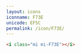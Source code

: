 ```yaml
---
layout: icons
iconname: F73E
unicode: EF5C
permalink: /icon/F73E/
---
```


``` html
<i class="mi mi-F73E"></i>
```
